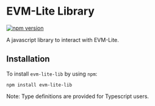 # EVM-Lite Library

[![npm version](https://badge.fury.io/js/evm-lite-lib.svg)](https://badge.fury.io/js/evm-lite-lib)

A javascript library to interact with EVM-Lite.

<!-- ## Introduction

![alt text][uml]

[uml]: assets/keyed-dia-new.png "Dependency Diagram" -->

## Installation

To install `evm-lite-lib` by using `npm`:

```console
npm install evm-lite-lib
```

Note: Type definitions are provided for Typescript users.
